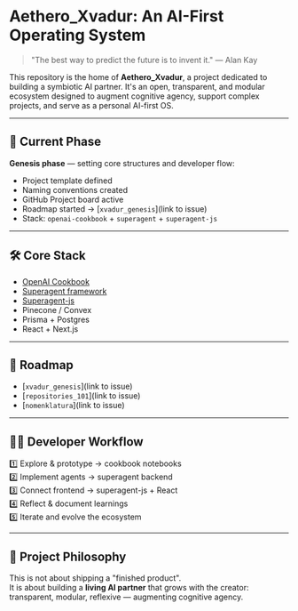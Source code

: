 # Aethero_Xvadur: An AI-First Operating System

> "The best way to predict the future is to invent it." — Alan Kay

This repository is the home of **Aethero_Xvadur**, a project dedicated to building a symbiotic AI partner. It's an open, transparent, and modular ecosystem designed to augment cognitive agency, support complex projects, and serve as a personal AI-first OS.

---

## 🚀 Current Phase

**Genesis phase** — setting core structures and developer flow:

- Project template defined
- Naming conventions created
- GitHub Project board active
- Roadmap started → [`xvadur_genesis`](link to issue)
- Stack: `openai-cookbook` + `superagent` + `superagent-js`

---

## 🛠️ Core Stack

- [OpenAI Cookbook](https://github.com/openai/openai-cookbook)
- [Superagent framework](https://github.com/homanp/superagent)
- [Superagent-js](https://github.com/homanp/superagent-js)
- Pinecone / Convex
- Prisma + Postgres
- React + Next.js

---

## 🧭 Roadmap

- [`xvadur_genesis`](link to issue)
- [`repositories_101`](link to issue)
- [`nomenklatura`](link to issue)

---

## 🧑‍💻 Developer Workflow

1️⃣ Explore & prototype → cookbook notebooks  
2️⃣ Implement agents → superagent backend  
3️⃣ Connect frontend → superagent-js + React  
4️⃣ Reflect & document learnings  
5️⃣ Iterate and evolve the ecosystem

---

## 🤝 Project Philosophy

This is not about shipping a "finished product".  
It is about building a **living AI partner** that grows with the creator:  
transparent, modular, reflexive — augmenting cognitive agency. 
